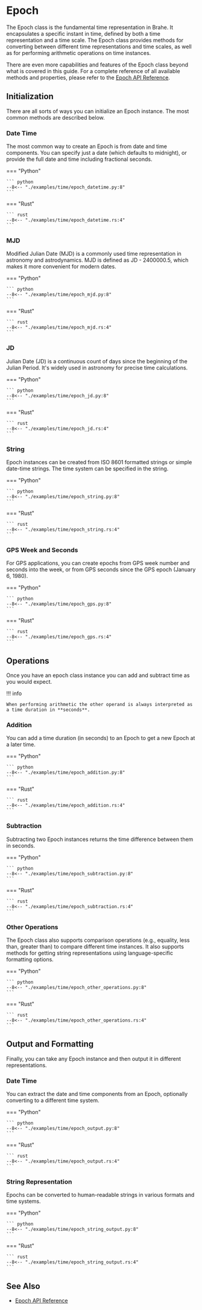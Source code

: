 # Epoch

The Epoch class is the fundamental time representation in Brahe. It encapsulates a specific instant in time, defined by both a time representation and a time scale. The Epoch class provides methods for converting between different time representations and time scales, as well as for performing arithmetic operations on time instances.

There are even more capabilities and features of the Epoch class beyond what is covered in this guide. For a complete reference of all available methods and properties, please refer to the [Epoch API Reference](../../library_api/time/epoch.md).

## Initialization

There are all sorts of ways you can initialize an Epoch instance. The most common methods are described below.

### Date Time

The most common way to create an Epoch is from date and time components. You can specify just a date (which defaults to midnight), or provide the full date and time including fractional seconds.

=== "Python"

    ``` python
    --8<-- "./examples/time/epoch_datetime.py:8"
    ```

=== "Rust"

    ``` rust
    --8<-- "./examples/time/epoch_datetime.rs:4"
    ```

### MJD

Modified Julian Date (MJD) is a commonly used time representation in astronomy and astrodynamics. MJD is defined as JD - 2400000.5, which makes it more convenient for modern dates.

=== "Python"

    ``` python
    --8<-- "./examples/time/epoch_mjd.py:8"
    ```

=== "Rust"

    ``` rust
    --8<-- "./examples/time/epoch_mjd.rs:4"
    ```

### JD

Julian Date (JD) is a continuous count of days since the beginning of the Julian Period. It's widely used in astronomy for precise time calculations.

=== "Python"

    ``` python
    --8<-- "./examples/time/epoch_jd.py:8"
    ```

=== "Rust"

    ``` rust
    --8<-- "./examples/time/epoch_jd.rs:4"
    ```

### String

Epoch instances can be created from ISO 8601 formatted strings or simple date-time strings. The time system can be specified in the string.

=== "Python"

    ``` python
    --8<-- "./examples/time/epoch_string.py:8"
    ```

=== "Rust"

    ``` rust
    --8<-- "./examples/time/epoch_string.rs:4"
    ```

### GPS Week and Seconds

For GPS applications, you can create epochs from GPS week number and seconds into the week, or from GPS seconds since the GPS epoch (January 6, 1980).

=== "Python"

    ``` python
    --8<-- "./examples/time/epoch_gps.py:8"
    ```

=== "Rust"

    ``` rust
    --8<-- "./examples/time/epoch_gps.rs:4"
    ```

## Operations

Once you have an epoch class instance you can add and subtract time as you would expect.

!!! info

    When performing arithmetic the other operand is always interpreted as a time duration in **seconds**.

### Addition

You can add a time duration (in seconds) to an Epoch to get a new Epoch at a later time.

=== "Python"

    ``` python
    --8<-- "./examples/time/epoch_addition.py:8"
    ```

=== "Rust"

    ``` rust
    --8<-- "./examples/time/epoch_addition.rs:4"
    ```

### Subtraction

Subtracting two Epoch instances returns the time difference between them in seconds.

=== "Python"

    ``` python
    --8<-- "./examples/time/epoch_subtraction.py:8"
    ```

=== "Rust"

    ``` rust
    --8<-- "./examples/time/epoch_subtraction.rs:4"
    ```

### Other Operations

The Epoch class also supports comparison operations (e.g., equality, less than, greater than) to compare different time instances. It also supports methods for getting string representations using language-specific formatting options.

=== "Python"

    ``` python
    --8<-- "./examples/time/epoch_other_operations.py:8"
    ```

=== "Rust"

    ``` rust
    --8<-- "./examples/time/epoch_other_operations.rs:4"
    ```

## Output and Formatting

Finally, you can take any Epoch instance and then output it in different representations.

### Date Time

You can extract the date and time components from an Epoch, optionally converting to a different time system.

=== "Python"

    ``` python
    --8<-- "./examples/time/epoch_output.py:8"
    ```

=== "Rust"

    ``` rust
    --8<-- "./examples/time/epoch_output.rs:4"
    ```

### String Representation

Epochs can be converted to human-readable strings in various formats and time systems.

=== "Python"

    ``` python
    --8<-- "./examples/time/epoch_string_output.py:8"
    ```

=== "Rust"

    ``` rust
    --8<-- "./examples/time/epoch_string_output.rs:4"
    ```

## See Also

- [Epoch API Reference](../../library_api/time/epoch.md)